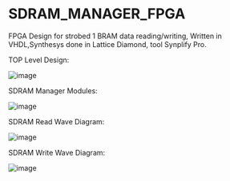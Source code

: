 # SDRAM_MANAGER_FPGA
FPGA Design for strobed 1 BRAM data reading/writing, Written in VHDL,Synthesys done in Lattice Diamond, tool Synplify Pro.

TOP Level Design:

![image](https://github.com/nodara3/SDRAM_MANAGER_FPGA/assets/122057844/f3d9b295-6974-4581-9ce7-976880255524)


SDRAM Manager Modules:

![image](https://github.com/nodara3/SDRAM_MANAGER_FPGA/assets/122057844/087cc5c8-dd49-407b-8907-c6d67ffca627)

SDRAM Read Wave Diagram:

![image](https://github.com/nodara3/SDRAM_MANAGER_FPGA/assets/122057844/90e414ea-b0a8-45ce-8a48-70c50082ef12)


SDRAM Write Wave Diagram:

![image](https://github.com/nodara3/SDRAM_MANAGER_FPGA/assets/122057844/48e1a00b-ce94-4357-890a-77b6c2336808)

